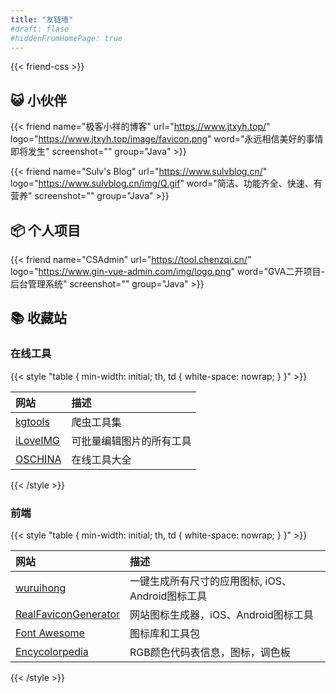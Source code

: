 ```yaml
---
title: "友链墙"
#draft: flase
#hiddenFromHomePage: true
---
```


{{< friend-css >}}

## <font style="vertical-align: inherit;"><font style="vertical-align: inherit;">😺</font></font> 小伙伴

{{< friend
name="极客小祥的博客"
url="https://www.jtxyh.top/"
logo="https://www.jtxyh.top/image/favicon.png"
word="永远相信美好的事情即将发生"
screenshot=""
group="Java" >}}

{{< friend
name="Sulv's Blog"
url="https://www.sulvblog.cn/"
logo="https://www.sulvblog.cn/img/Q.gif"
word="简洁、功能齐全、快速、有营养"
screenshot=""
group="Java" >}}

## <font style="vertical-align: inherit;"><font style="vertical-align: inherit;">📦</font></font> 个人项目

{{< friend
name="CSAdmin"
url="https://tool.chenzqi.cn/"
logo="https://www.gin-vue-admin.com/img/logo.png"
word="GVA二开项目-后台管理系统"
screenshot=""
group="Java" >}}

## <font style="vertical-align: inherit;"><font style="vertical-align: inherit;">📚</font></font> 收藏站

### 在线工具

{{< style "table { min-width: initial; th, td { white-space: nowrap; } }" >}}

| 网站         | 描述           |
|:-----------|:-------------|
| [kgtools]  | 爬虫工具集        |
| [iLoveIMG] | 可批量编辑图片的所有工具 |
| [OSCHINA]  | 在线工具大全       |

[kgtools]: https://www.kgtools.cn

[iLoveIMG]: https://www.iloveimg.com/zh-cn

[OSCHINA]: https://tool.oschina.net

{{< /style >}}

### 前端

{{< style "table { min-width: initial; th, td { white-space: nowrap; } }" >}}

| 网站                     | 描述                             |
|:-----------------------|:-------------------------------|
| [wuruihong]            | 一键生成所有尺寸的应用图标, iOS、Android图标工具 |
| [RealFaviconGenerator] | 网站图标生成器，iOS、Android图标工具        |
| [Font Awesome]         | 图标库和工具包                        |
| [Encycolorpedia]       | RGB颜色代码表信息，图标，调色板              |

[wuruihong]: https://icon.wuruihong.com

[RealFaviconGenerator]: https://realfavicongenerator.net/

[Font Awesome]: https://fontawesome.com

[Encycolorpedia]: https://encycolorpedia.cn

{{< /style >}}





<!--chatwoot在线聊天插件-->
<script>
  (function(d,t) {
    var BASE_URL="https://app.chatwoot.com";
    var g=d.createElement(t),s=d.getElementsByTagName(t)[0];
    g.src=BASE_URL+"/packs/js/sdk.js";
    g.defer = true;
    g.async = true;
    s.parentNode.insertBefore(g,s);
    g.onload=function(){
      window.chatwootSDK.run({
        websiteToken: '3e7bAy62RmJHCZXEUf46HY6Z',
        baseUrl: BASE_URL
      })
    }
  })(document,"script");
</script>
